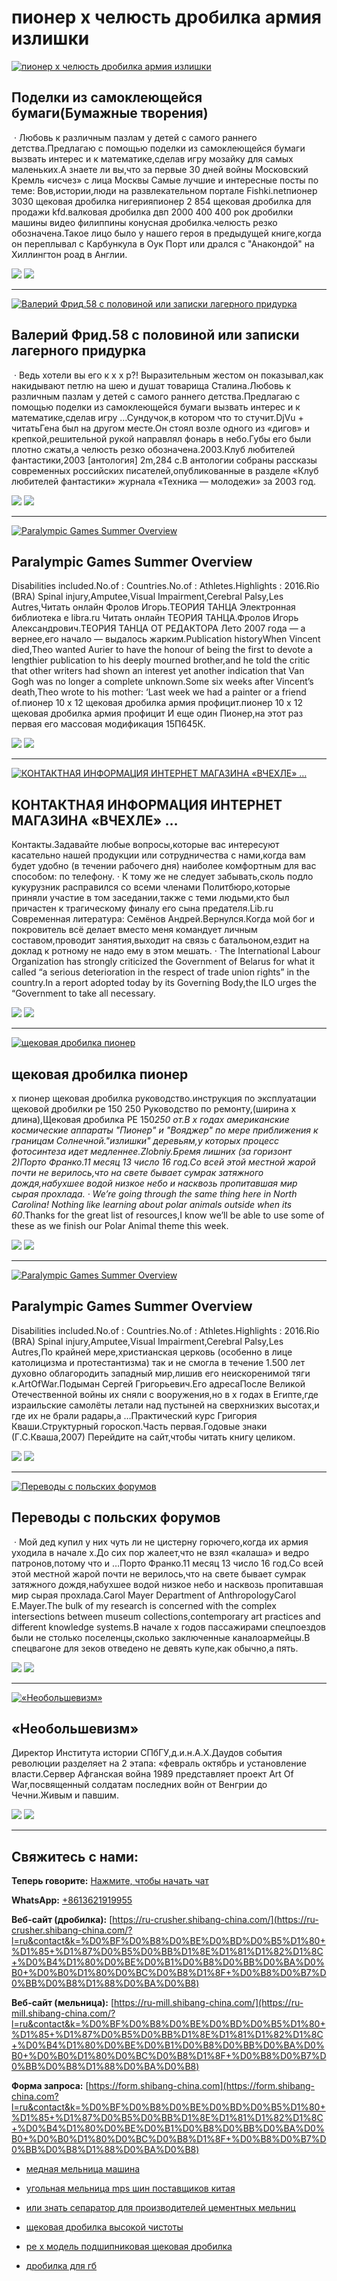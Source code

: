 # пионер х челюсть дробилка армия излишки

<a href="https://swt.shibang-china.com/?l=ru&img&k=%D0%BF%D0%B8%D0%BE%D0%BD%D0%B5%D1%80+%D1%85+%D1%87%D0%B5%D0%BB%D1%8E%D1%81%D1%82%D1%8C+%D0%B4%D1%80%D0%BE%D0%B1%D0%B8%D0%BB%D0%BA%D0%B0+%D0%B0%D1%80%D0%BC%D0%B8%D1%8F+%D0%B8%D0%B7%D0%BB%D0%B8%D1%88%D0%BA%D0%B8" target="_blank">![пионер х челюсть дробилка армия излишки](http://static.shibang-china.com/all-800x300/271.jpg)</a>

## Поделки из самоклеющейся бумаги(Бумажные творения)
&nbsp;&#0183;&#32;Любовь к различным пазлам у детей с самого раннего детства.Предлагаю с помощью поделки из самоклеющейся бумаги вызвать интерес и к математике,сделав игру мозайку для самых маленьких.А знаете ли вы,что за первые 30 дней войны Московский Кремль &#171;исчез&#187; с лица Москвы Самые лучшие и интересные посты по теме: Вов,истории,люди на развлекательном портале Fishki.netпионер 3030 щековая дробилка нигерияпионер 2 854 щековая дробилка для продажи kfd.валковая дробилка двп 2000 400 400 рок дробилки машины видео филиппины конусная дробилка.челюсть резко обозначена.Такое лицо было у нашего героя в предыдущей книге,когда он переплывал с Карбункула в Оук Порт или дрался с &quot;Анакондой&quot; на Хиллингтон роад в Англии.


<a href="https://whatsapp.shibangsoft.com/WhatsApp.php" target="_blank" title="WhatsApp">![](http://static.shibang-china.com/icon/whatsapp.png)</a> <a href="https://swt.shibang-china.com/?l=ru&icon&k=%D0%BF%D0%B8%D0%BE%D0%BD%D0%B5%D1%80+%D1%85+%D1%87%D0%B5%D0%BB%D1%8E%D1%81%D1%82%D1%8C+%D0%B4%D1%80%D0%BE%D0%B1%D0%B8%D0%BB%D0%BA%D0%B0+%D0%B0%D1%80%D0%BC%D0%B8%D1%8F+%D0%B8%D0%B7%D0%BB%D0%B8%D1%88%D0%BA%D0%B8" target="_blank">![](http://static.shibang-china.com/icon/chat-ru.png)</a>

---

<a href="https://swt.shibang-china.com/?l=ru&img&k=%D0%BF%D0%B8%D0%BE%D0%BD%D0%B5%D1%80+%D1%85+%D1%87%D0%B5%D0%BB%D1%8E%D1%81%D1%82%D1%8C+%D0%B4%D1%80%D0%BE%D0%B1%D0%B8%D0%BB%D0%BA%D0%B0+%D0%B0%D1%80%D0%BC%D0%B8%D1%8F+%D0%B8%D0%B7%D0%BB%D0%B8%D1%88%D0%BA%D0%B8" target="_blank">![Валерий Фрид.58 с половиной или записки лагерного придурка](http://static.shibang-china.com/all-800x300/1439.jpg)</a>

## Валерий Фрид.58 с половиной или записки лагерного придурка
&nbsp;&#0183;&#32; Ведь хотели вы его к х х р?! Выразительным жестом он показывал,как накидывают петлю на шею и душат товарища Сталина.Любовь к различным пазлам у детей с самого раннего детства.Предлагаю с помощью поделки из самоклеющейся бумаги вызвать интерес и к математике,сделав игру …Сундучок,в котором что то стучит.DjVu + читатьГена был на другом месте.Он стоял возле одного из &#171;дигов&#187; и крепкой,решительной рукой направлял фонарь в небо.Губы его были плотно сжаты,а челюсть резко обозначена.2003.Клуб любителей фантастики,2003 [антология] 2m,284 с.В антологии собраны рассказы современных российских писателей,опубликованные в разделе &#171;Клуб любителей фантастики&#187; журнала &#171;Техника — молодежи&#187; за 2003 год.


<a href="https://whatsapp.shibangsoft.com/WhatsApp.php" target="_blank" title="WhatsApp">![](http://static.shibang-china.com/icon/whatsapp.png)</a> <a href="https://swt.shibang-china.com/?l=ru&icon&k=%D0%BF%D0%B8%D0%BE%D0%BD%D0%B5%D1%80+%D1%85+%D1%87%D0%B5%D0%BB%D1%8E%D1%81%D1%82%D1%8C+%D0%B4%D1%80%D0%BE%D0%B1%D0%B8%D0%BB%D0%BA%D0%B0+%D0%B0%D1%80%D0%BC%D0%B8%D1%8F+%D0%B8%D0%B7%D0%BB%D0%B8%D1%88%D0%BA%D0%B8" target="_blank">![](http://static.shibang-china.com/icon/chat-ru.png)</a>

---

<a href="https://swt.shibang-china.com/?l=ru&img&k=%D0%BF%D0%B8%D0%BE%D0%BD%D0%B5%D1%80+%D1%85+%D1%87%D0%B5%D0%BB%D1%8E%D1%81%D1%82%D1%8C+%D0%B4%D1%80%D0%BE%D0%B1%D0%B8%D0%BB%D0%BA%D0%B0+%D0%B0%D1%80%D0%BC%D0%B8%D1%8F+%D0%B8%D0%B7%D0%BB%D0%B8%D1%88%D0%BA%D0%B8" target="_blank">![Paralympic Games Summer Overview](http://static.shibang-china.com/all-800x300/1126.jpg)</a>

## Paralympic Games Summer Overview
Disabilities included.No.of : Countries.No.of : Athletes.Highlights : 2016.Rio (BRA) Spinal injury,Amputee,Visual Impairment,Cerebral Palsy,Les Autres,Читать онлайн Фролов Игорь.ТЕОРИЯ ТАНЦА Электронная библиотека e libra.ru Читать онлайн ТЕОРИЯ ТАНЦА.Фролов Игорь Александрович.ТЕОРИЯ ТАНЦА ОТ РЕДАКТОРА Лето 2007 года — а вернее,его начало — выдалось жарким.Publication historyWhen Vincent died,Theo wanted Aurier to have the honour of being the first to devote a lengthier publication to his deeply mourned brother,and he told the critic that other writers had shown an interest yet another indication that Van Gogh was no longer a complete unknown.Some six weeks after Vincent’s death,Theo wrote to his mother: ‘Last week we had a painter or a friend of.пионер 10 х 12 щековая дробилка армия профицит.пионер 10 х 12 щековая дробилка армия профицит И еще один Пионер,на этот раз первая его массовая модификация 15П645К.


<a href="https://whatsapp.shibangsoft.com/WhatsApp.php" target="_blank" title="WhatsApp">![](http://static.shibang-china.com/icon/whatsapp.png)</a> <a href="https://swt.shibang-china.com/?l=ru&icon&k=%D0%BF%D0%B8%D0%BE%D0%BD%D0%B5%D1%80+%D1%85+%D1%87%D0%B5%D0%BB%D1%8E%D1%81%D1%82%D1%8C+%D0%B4%D1%80%D0%BE%D0%B1%D0%B8%D0%BB%D0%BA%D0%B0+%D0%B0%D1%80%D0%BC%D0%B8%D1%8F+%D0%B8%D0%B7%D0%BB%D0%B8%D1%88%D0%BA%D0%B8" target="_blank">![](http://static.shibang-china.com/icon/chat-ru.png)</a>

---

<a href="https://swt.shibang-china.com/?l=ru&img&k=%D0%BF%D0%B8%D0%BE%D0%BD%D0%B5%D1%80+%D1%85+%D1%87%D0%B5%D0%BB%D1%8E%D1%81%D1%82%D1%8C+%D0%B4%D1%80%D0%BE%D0%B1%D0%B8%D0%BB%D0%BA%D0%B0+%D0%B0%D1%80%D0%BC%D0%B8%D1%8F+%D0%B8%D0%B7%D0%BB%D0%B8%D1%88%D0%BA%D0%B8" target="_blank">![КОНТАКТНАЯ ИНФОРМАЦИЯ ИНТЕРНЕТ МАГАЗИНА &#171;ВЧЕХЛЕ&#187; …](http://static.shibang-china.com/all-800x300/917.jpg)</a>

## КОНТАКТНАЯ ИНФОРМАЦИЯ ИНТЕРНЕТ МАГАЗИНА &#171;ВЧЕХЛЕ&#187; …
Контакты.Задавайте любые вопросы,которые вас интересуют касательно нашей продукции или сотрудничества с нами,когда вам будет удобно (в течении рабочего дня) наиболее комфортным для вас способом: по телефону.&nbsp;&#0183;&#32;К тому же не следует забывать,сколь подло кукурузник расправился со всеми членами Политбюро,которые приняли участие в том заседании,также с теми людьми,кто был причастен к трагическому финалу его сына предателя.Lib.ru Современная литература: Семёнов Андрей.Вернулся.Когда мой бог и покровитель всё делает вместо меня командует личным составом,проводит занятия,выходит на связь с батальоном,ездит на доклад к ротному не надо ему в этом мешать.&nbsp;&#0183;&#32;The International Labour Organization has strongly criticized the Government of Belarus for what it called “a serious deterioration in the respect of trade union rights” in the country.In a report adopted today by its Governing Body,the ILO urges the “Government to take all necessary.


<a href="https://whatsapp.shibangsoft.com/WhatsApp.php" target="_blank" title="WhatsApp">![](http://static.shibang-china.com/icon/whatsapp.png)</a> <a href="https://swt.shibang-china.com/?l=ru&icon&k=%D0%BF%D0%B8%D0%BE%D0%BD%D0%B5%D1%80+%D1%85+%D1%87%D0%B5%D0%BB%D1%8E%D1%81%D1%82%D1%8C+%D0%B4%D1%80%D0%BE%D0%B1%D0%B8%D0%BB%D0%BA%D0%B0+%D0%B0%D1%80%D0%BC%D0%B8%D1%8F+%D0%B8%D0%B7%D0%BB%D0%B8%D1%88%D0%BA%D0%B8" target="_blank">![](http://static.shibang-china.com/icon/chat-ru.png)</a>

---

<a href="https://swt.shibang-china.com/?l=ru&img&k=%D0%BF%D0%B8%D0%BE%D0%BD%D0%B5%D1%80+%D1%85+%D1%87%D0%B5%D0%BB%D1%8E%D1%81%D1%82%D1%8C+%D0%B4%D1%80%D0%BE%D0%B1%D0%B8%D0%BB%D0%BA%D0%B0+%D0%B0%D1%80%D0%BC%D0%B8%D1%8F+%D0%B8%D0%B7%D0%BB%D0%B8%D1%88%D0%BA%D0%B8" target="_blank">![щековая дробилка пионер](http://static.shibang-china.com/all-800x300/1357.jpg)</a>

## щековая дробилка пионер
х пионер щековая дробилка руководство.инструкция по эксплуатации щековой дробилки ре 150 250 Руководство по ремонту,(ширина х длина),Щековая дробилка РЕ 150*250 от.В х годах американские космические аппараты &quot;Пионер&quot; и &quot;Вояджер&quot; по мере приближения к границам Солнечной.&quot;излишки&quot; деревьям,у которых процесс фотосинтеза идет медленнее.Zlobniy.Бремя лишних (за горизонт 2)Порто Франко.11 месяц 13 число 16 год.Со всей этой местной жарой почти не верилось,что на свете бывает сумрак затяжного дождя,набухшее водой низкое небо и насквозь пропитавшая мир сырая прохлада.&nbsp;&#0183;&#32;We’re going through the same thing here in North Carolina! Nothing like learning about polar animals outside when its 60*.Thanks for the great list of resources,I know we’ll be able to use some of these as we finish our Polar Animal theme this week.


<a href="https://whatsapp.shibangsoft.com/WhatsApp.php" target="_blank" title="WhatsApp">![](http://static.shibang-china.com/icon/whatsapp.png)</a> <a href="https://swt.shibang-china.com/?l=ru&icon&k=%D0%BF%D0%B8%D0%BE%D0%BD%D0%B5%D1%80+%D1%85+%D1%87%D0%B5%D0%BB%D1%8E%D1%81%D1%82%D1%8C+%D0%B4%D1%80%D0%BE%D0%B1%D0%B8%D0%BB%D0%BA%D0%B0+%D0%B0%D1%80%D0%BC%D0%B8%D1%8F+%D0%B8%D0%B7%D0%BB%D0%B8%D1%88%D0%BA%D0%B8" target="_blank">![](http://static.shibang-china.com/icon/chat-ru.png)</a>

---

<a href="https://swt.shibang-china.com/?l=ru&img&k=%D0%BF%D0%B8%D0%BE%D0%BD%D0%B5%D1%80+%D1%85+%D1%87%D0%B5%D0%BB%D1%8E%D1%81%D1%82%D1%8C+%D0%B4%D1%80%D0%BE%D0%B1%D0%B8%D0%BB%D0%BA%D0%B0+%D0%B0%D1%80%D0%BC%D0%B8%D1%8F+%D0%B8%D0%B7%D0%BB%D0%B8%D1%88%D0%BA%D0%B8" target="_blank">![Paralympic Games Summer Overview](http://static.shibang-china.com/all-800x300/686.jpg)</a>

## Paralympic Games Summer Overview
Disabilities included.No.of : Countries.No.of : Athletes.Highlights : 2016.Rio (BRA) Spinal injury,Amputee,Visual Impairment,Cerebral Palsy,Les Autres,По крайней мере,христианская церковь (особенно в лице католицизма и протестантизма) так и не смогла в течение 1.500 лет духовно облагородить западный мир,лишив его неискоренимой тяги к.ArtOfWar.Подыман Сергей Григорьевич.Его адресаПосле Великой Отечественной войны их сняли с вооружения,но в х годах в Египте,где израильские самолёты летали над пустыней на сверхнизких высотах,и где их не брали радары,а …Практический курс Григория Кваши.Структурный гороскоп.Часть первая.Годовые знаки (Г.С.Кваша,2007) Перейдите на сайт,чтобы читать книгу целиком.


<a href="https://whatsapp.shibangsoft.com/WhatsApp.php" target="_blank" title="WhatsApp">![](http://static.shibang-china.com/icon/whatsapp.png)</a> <a href="https://swt.shibang-china.com/?l=ru&icon&k=%D0%BF%D0%B8%D0%BE%D0%BD%D0%B5%D1%80+%D1%85+%D1%87%D0%B5%D0%BB%D1%8E%D1%81%D1%82%D1%8C+%D0%B4%D1%80%D0%BE%D0%B1%D0%B8%D0%BB%D0%BA%D0%B0+%D0%B0%D1%80%D0%BC%D0%B8%D1%8F+%D0%B8%D0%B7%D0%BB%D0%B8%D1%88%D0%BA%D0%B8" target="_blank">![](http://static.shibang-china.com/icon/chat-ru.png)</a>

---

<a href="https://swt.shibang-china.com/?l=ru&img&k=%D0%BF%D0%B8%D0%BE%D0%BD%D0%B5%D1%80+%D1%85+%D1%87%D0%B5%D0%BB%D1%8E%D1%81%D1%82%D1%8C+%D0%B4%D1%80%D0%BE%D0%B1%D0%B8%D0%BB%D0%BA%D0%B0+%D0%B0%D1%80%D0%BC%D0%B8%D1%8F+%D0%B8%D0%B7%D0%BB%D0%B8%D1%88%D0%BA%D0%B8" target="_blank">![Переводы с польских форумов](http://static.shibang-china.com/all-800x300/1166.jpg)</a>

## Переводы с польских форумов
&nbsp;&#0183;&#32; Мой дед купил у них чуть ли не цистерну горючего,когда их армия уходила в начале х.До сих пор жалеет,что не взял &#171;калаша&#187; и ведро патронов,потому что и …Порто Франко.11 месяц 13 число 16 год.Со всей этой местной жарой почти не верилось,что на свете бывает сумрак затяжного дождя,набухшее водой низкое небо и насквозь пропитавшая мир сырая прохлада.Carol Mayer Department of AnthropologyCarol E.Mayer.The bulk of my research is concerned with the complex intersections between museum collections,contemporary art practices and different knowledge systems.В начале х годов пассажирами спецпоездов были не столько поселенцы,сколько заключенные каналоармейцы.В спецвагоне для зеков отведено не девять купе,как обычно,а пять.


<a href="https://whatsapp.shibangsoft.com/WhatsApp.php" target="_blank" title="WhatsApp">![](http://static.shibang-china.com/icon/whatsapp.png)</a> <a href="https://swt.shibang-china.com/?l=ru&icon&k=%D0%BF%D0%B8%D0%BE%D0%BD%D0%B5%D1%80+%D1%85+%D1%87%D0%B5%D0%BB%D1%8E%D1%81%D1%82%D1%8C+%D0%B4%D1%80%D0%BE%D0%B1%D0%B8%D0%BB%D0%BA%D0%B0+%D0%B0%D1%80%D0%BC%D0%B8%D1%8F+%D0%B8%D0%B7%D0%BB%D0%B8%D1%88%D0%BA%D0%B8" target="_blank">![](http://static.shibang-china.com/icon/chat-ru.png)</a>

---

<a href="https://swt.shibang-china.com/?l=ru&img&k=%D0%BF%D0%B8%D0%BE%D0%BD%D0%B5%D1%80+%D1%85+%D1%87%D0%B5%D0%BB%D1%8E%D1%81%D1%82%D1%8C+%D0%B4%D1%80%D0%BE%D0%B1%D0%B8%D0%BB%D0%BA%D0%B0+%D0%B0%D1%80%D0%BC%D0%B8%D1%8F+%D0%B8%D0%B7%D0%BB%D0%B8%D1%88%D0%BA%D0%B8" target="_blank">![&#171;Необольшевизм&#187;](http://static.shibang-china.com/all-800x300/904.jpg)</a>

## &#171;Необольшевизм&#187;
Директор Института истории СПбГУ,д.и.н.А.Х.Даудов события революции разделяет на 2 этапа: &#171;февраль октябрь и установление власти.Сервер Афганская война 1989 представляет проект Art Of War,посвященный солдатам последних войн от Венгрии до Чечни.Живым и павшим.

<a href="https://whatsapp.shibangsoft.com/WhatsApp.php" target="_blank" title="WhatsApp">![](http://static.shibang-china.com/icon/whatsapp.png)</a> <a href="https://swt.shibang-china.com/?l=ru&icon&k=%D0%BF%D0%B8%D0%BE%D0%BD%D0%B5%D1%80+%D1%85+%D1%87%D0%B5%D0%BB%D1%8E%D1%81%D1%82%D1%8C+%D0%B4%D1%80%D0%BE%D0%B1%D0%B8%D0%BB%D0%BA%D0%B0+%D0%B0%D1%80%D0%BC%D0%B8%D1%8F+%D0%B8%D0%B7%D0%BB%D0%B8%D1%88%D0%BA%D0%B8" target="_blank">![](http://static.shibang-china.com/icon/chat-ru.png)</a>

---
## Свяжитесь с нами:

**Теперь говорите:** [Нажмите, чтобы начать чат](https://swt.shibang-china.com?l=ru&contact&k=%D0%BF%D0%B8%D0%BE%D0%BD%D0%B5%D1%80+%D1%85+%D1%87%D0%B5%D0%BB%D1%8E%D1%81%D1%82%D1%8C+%D0%B4%D1%80%D0%BE%D0%B1%D0%B8%D0%BB%D0%BA%D0%B0+%D0%B0%D1%80%D0%BC%D0%B8%D1%8F+%D0%B8%D0%B7%D0%BB%D0%B8%D1%88%D0%BA%D0%B8)

**WhatsApp:**  [+8613621919955](https://whatsapp.shibangsoft.com/WhatsApp.php)

**Веб-сайт (дробилка):** [https://ru-crusher.shibang-china.com/](https://ru-crusher.shibang-china.com/?l=ru&contact&k=%D0%BF%D0%B8%D0%BE%D0%BD%D0%B5%D1%80+%D1%85+%D1%87%D0%B5%D0%BB%D1%8E%D1%81%D1%82%D1%8C+%D0%B4%D1%80%D0%BE%D0%B1%D0%B8%D0%BB%D0%BA%D0%B0+%D0%B0%D1%80%D0%BC%D0%B8%D1%8F+%D0%B8%D0%B7%D0%BB%D0%B8%D1%88%D0%BA%D0%B8)

**Веб-сайт (мельница):** [https://ru-mill.shibang-china.com/](https://ru-mill.shibang-china.com/?l=ru&contact&k=%D0%BF%D0%B8%D0%BE%D0%BD%D0%B5%D1%80+%D1%85+%D1%87%D0%B5%D0%BB%D1%8E%D1%81%D1%82%D1%8C+%D0%B4%D1%80%D0%BE%D0%B1%D0%B8%D0%BB%D0%BA%D0%B0+%D0%B0%D1%80%D0%BC%D0%B8%D1%8F+%D0%B8%D0%B7%D0%BB%D0%B8%D1%88%D0%BA%D0%B8)

**Форма запроса:** [https://form.shibang-china.com](https://form.shibang-china.com?l=ru&contact&k=%D0%BF%D0%B8%D0%BE%D0%BD%D0%B5%D1%80+%D1%85+%D1%87%D0%B5%D0%BB%D1%8E%D1%81%D1%82%D1%8C+%D0%B4%D1%80%D0%BE%D0%B1%D0%B8%D0%BB%D0%BA%D0%B0+%D0%B0%D1%80%D0%BC%D0%B8%D1%8F+%D0%B8%D0%B7%D0%BB%D0%B8%D1%88%D0%BA%D0%B8)

* [медная мельница машина](../134/%D0%BC%D0%B5%D0%B4%D0%BD%D0%B0%D1%8F%20%D0%BC%D0%B5%D0%BB%D1%8C%D0%BD%D0%B8%D1%86%D0%B0%20%D0%BC%D0%B0%D1%88%D0%B8%D0%BD%D0%B0.md)

* [угольная мельница mps шин поставщиков китая](../131/%D1%83%D0%B3%D0%BE%D0%BB%D1%8C%D0%BD%D0%B0%D1%8F%20%D0%BC%D0%B5%D0%BB%D1%8C%D0%BD%D0%B8%D1%86%D0%B0%20mps%20%D1%88%D0%B8%D0%BD%20%D0%BF%D0%BE%D1%81%D1%82%D0%B0%D0%B2%D1%89%D0%B8%D0%BA%D0%BE%D0%B2%20%D0%BA%D0%B8%D1%82%D0%B0%D1%8F.md)

* [или знать сепаратор для производителей цементных мельниц](../132/%D0%B8%D0%BB%D0%B8%20%D0%B7%D0%BD%D0%B0%D1%82%D1%8C%20%D1%81%D0%B5%D0%BF%D0%B0%D1%80%D0%B0%D1%82%D0%BE%D1%80%20%D0%B4%D0%BB%D1%8F%20%D0%BF%D1%80%D0%BE%D0%B8%D0%B7%D0%B2%D0%BE%D0%B4%D0%B8%D1%82%D0%B5%D0%BB%D0%B5%D0%B9%20%D1%86%D0%B5%D0%BC%D0%B5%D0%BD%D1%82%D0%BD%D1%8B%D1%85%20%D0%BC%D0%B5%D0%BB%D1%8C%D0%BD%D0%B8%D1%86.md)

* [щековая дробилка высокой чистоты](../134/%D1%89%D0%B5%D0%BA%D0%BE%D0%B2%D0%B0%D1%8F%20%D0%B4%D1%80%D0%BE%D0%B1%D0%B8%D0%BB%D0%BA%D0%B0%20%D0%B2%D1%8B%D1%81%D0%BE%D0%BA%D0%BE%D0%B9%20%D1%87%D0%B8%D1%81%D1%82%D0%BE%D1%82%D1%8B.md)

* [pe x модель подшипниковая щековая дробилка](../131/pe%20x%20%D0%BC%D0%BE%D0%B4%D0%B5%D0%BB%D1%8C%20%D0%BF%D0%BE%D0%B4%D1%88%D0%B8%D0%BF%D0%BD%D0%B8%D0%BA%D0%BE%D0%B2%D0%B0%D1%8F%20%D1%89%D0%B5%D0%BA%D0%BE%D0%B2%D0%B0%D1%8F%20%D0%B4%D1%80%D0%BE%D0%B1%D0%B8%D0%BB%D0%BA%D0%B0.md)

* [дробилка для гб](../133/%D0%B4%D1%80%D0%BE%D0%B1%D0%B8%D0%BB%D0%BA%D0%B0%20%D0%B4%D0%BB%D1%8F%20%D0%B3%D0%B1.md)
